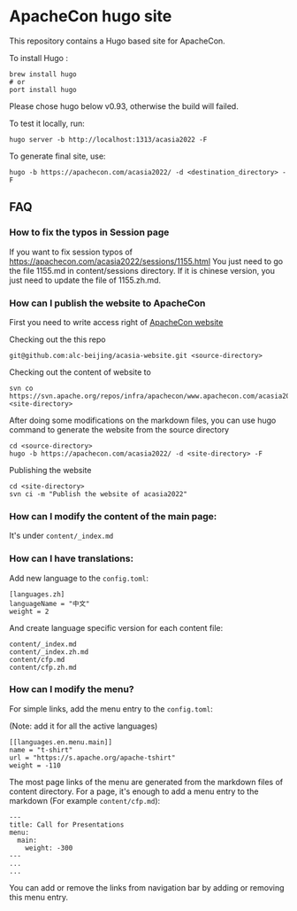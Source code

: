 # ApacheCon hugo site

This repository contains a Hugo based site for ApacheCon.

To install Hugo :

```
brew install hugo
# or
port install hugo
```

Please chose hugo below v0.93, otherwise the build will failed.  

To test it locally, run:

```
hugo server -b http://localhost:1313/acasia2022 -F
```

To generate final site, use:


```
hugo -b https://apachecon.com/acasia2022/ -d <destination_directory> -F
```

## FAQ

### How to fix the typos in Session page
If you want to fix session typos of https://apachecon.com/acasia2022/sessions/1155.html
You just need to go the file 1155.md in content/sessions directory.
If it is chinese version, you just need to update the file of 1155.zh.md.


### How can I publish the website to ApacheCon
First you need to write access right of [ApacheCon website](https://svn.apache.org/repos/infra/apachecon/www.apachecon.com/acasia2022/)

Checking out the this repo
```
git@github.com:alc-beijing/acasia-website.git <source-directory>
```

Checking out the content of website to <site-directory>
```
svn co https://svn.apache.org/repos/infra/apachecon/www.apachecon.com/acasia2022/ <site-directory>
```

After doing some modifications on the markdown files, you can use hugo command to generate the website from the source directory
```
cd <source-directory>
hugo -b https://apachecon.com/acasia2022/ -d <site-directory> -F
```

Publishing the website
```
cd <site-directory>
svn ci -m "Publish the website of acasia2022"
```

### How can I modify the content of the main page:

It's under `content/_index.md`

### How can I have translations:

Add new language to the `config.toml`:

```
[languages.zh]
languageName = "中文"
weight = 2
```

And create language specific version for each content file:

```
content/_index.md
content/_index.zh.md
content/cfp.md
content/cfp.zh.md
```

### How can I modify the menu?

For simple links, add the menu entry to the `config.toml`:

(Note: add it for all the active languages)

```
[[languages.en.menu.main]]
name = "t-shirt"
url = "https://s.apache.org/apache-tshirt"
weight = -110
```

The most page links of the menu are generated from the markdown files of content directory.
For a page, it's enough to add a menu entry to the markdown (For example `content/cfp.md`):

```
---
title: Call for Presentations
menu:
  main:
    weight: -300
---
...
...
```

You can add or remove the links from navigation bar by adding or removing this menu entry.
